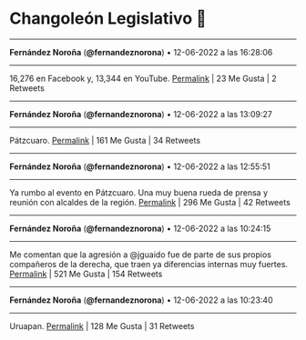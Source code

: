 # Changoleón Legislativo 🙈
*****
**Fernández Noroña** (**@fernandeznorona**) • 12-06-2022 a las 16:28:06
*****
16,276 en Facebook y, 13,344 en YouTube.
[Permalink](https://twitter.com/fernandeznorona/status/1536143337027031040) | 23 Me Gusta | 2 Retweets
*****
**Fernández Noroña** (**@fernandeznorona**) • 12-06-2022 a las 13:09:27
*****
Pátzcuaro.
[Permalink](https://twitter.com/fernandeznorona/status/1536093344912314372) | 161 Me Gusta | 34 Retweets
*****
**Fernández Noroña** (**@fernandeznorona**) • 12-06-2022 a las 12:55:51
*****
Ya rumbo al evento en Pátzcuaro. Una muy buena rueda de prensa y reunión con alcaldes de la región.
[Permalink](https://twitter.com/fernandeznorona/status/1536089924344000513) | 296 Me Gusta | 42 Retweets
*****
**Fernández Noroña** (**@fernandeznorona**) • 12-06-2022 a las 10:24:15
*****
Me comentan que la agresión a @jguaido fue de parte de sus propios compañeros de la derecha, que traen ya diferencias internas muy fuertes.
[Permalink](https://twitter.com/fernandeznorona/status/1536051769658159104) | 521 Me Gusta | 154 Retweets
*****
**Fernández Noroña** (**@fernandeznorona**) • 12-06-2022 a las 10:23:40
*****
Uruapan.
[Permalink](https://twitter.com/fernandeznorona/status/1536051626837823488) | 128 Me Gusta | 31 Retweets